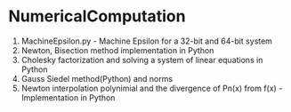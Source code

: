 # NumericalComputation
1. MachineEpsilon.py - Machine Epsilon for a 32-bit and 64-bit system
2. Newton, Bisection method implementation in Python
3. Cholesky factorization and solving a system of linear equations in Python
4. Gauss Siedel method(Python) and norms
5. Newton interpolation polynimial and the divergence of Pn(x) from f(x) - Implementation in Python
